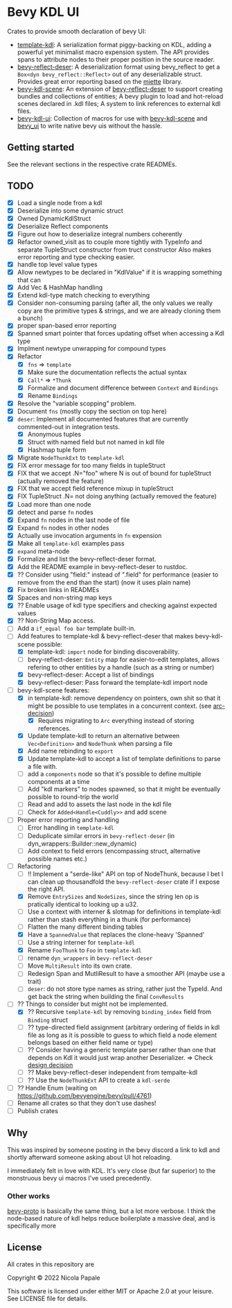 # Bevy KDL UI

Crates to provide smooth declaration of bevy UI:

* [template-kdl]: A serialization format piggy-backing on KDL, adding a
  powerful yet minimalist macro expension system. The API provides spans
  to attribute nodes to their proper position in the source reader.
* [bevy-reflect-deser]: A deserialization format using bevy_reflect to 
  get a `Box<dyn bevy_reflect::Reflect>` out of any deserializable struct.
  Provides great error reporting based on the [miette] library.
* [bevy-kdl-scene]: An extension of [bevy-reflect-deser] to support creating
  bundles and collections of entities; A bevy plugin to load and hot-reload
  scenes declared in .kdl files; A system to link references to external
  kdl files.
* [bevy-kdl-ui]: Collection of macros for use with [bevy-kdl-scene] and
  [bevy_ui] to write native bevy uis without the hassle.

## Getting started

See the relevant sections in the respective crate READMEs.

[template-kdl]: ./template-kdl
[bevy-reflect-deser]: ./bevy-reflect-deser
[bevy-kdl-scene]: ./bevy-kdl-scene
[bevy-kdl-ui]: ./bevy-kdl-ui
[bevy_ui]: https://docs.rs/bevy_ui/latest/bevy_ui/
[miette]: https://crates.io/crates/miette

## TODO

- [X] Load a single node from a kdl
- [X] Deserialize into some dynamic struct
- [X] Owned DynamicKdlStruct
- [X] Deserialize Reflect components 
- [X] Figure out how to deserialize integral numbers coherently
- [X] Refactor owned_visit as to couple more tightly with TypeInfo and
  separate TupleStruct constructor from truct constructor
  Also makes error reporting and type checking easier.
- [X] handle top level value types
- [X] Allow newtypes to be declared in "KdlValue" if it is wrapping something
      that can
- [X] Add Vec & HashMap handling
- [X] Extend kdl-type match checking to everything
- [X] Consider non-consuming parsing (after all, the only values we really copy are the
      primitive types & strings, and we are already cloning them a bunch)
- [X] proper span-based error reporting
- [X] Spanned smart pointer that forces updating offset when accessing a Kdl type
- [X] Implment newtype unwrapping for compound types
- [X] Refactor
  - [X] `fns` => `template`
  - [X] Make sure the documentation reflects the actual syntax
  - [X] `Call*` => `*Thunk`
  - [X] Formalize and document difference between `Context` and `Bindings`
  - [X] Rename `Bindings`
- [X] Resolve the "variable scopping" problem.
- [X] Document `fns` (mostly copy the section on top here)
- [X] `deser`: Implement all documented features that are currently commented-out in
      integration tests.
  - [X] Anonymous tuples
  - [X] Struct with named field but not named in kdl file
  - [X] Hashmap tuple form
- [X] Migrate `NodeThunkExt` to `template-kdl`
- [X] FIX error message for too many fields in tupleStruct
- [X] FIX that we accept .N="foo" where N is out of bound for tupleStruct
      (actually removed the feature)
- [X] FIX that we accept field reference mixup in tupleStruct
- [X] FIX TupleStruct .N= not doing anything (actually removed the feature)
- [X] Load more than one node
- [X] detect and parse `fn` nodes
- [X] Expand `fn` nodes in the last node of file
- [X] Expand `fn` nodes in other nodes
- [X] Actually use invocation arguments in `fn` expension
- [X] Make all `template-kdl` examples pass
- [X] `expand` meta-node
- [X] Formalize and list the bevy-reflect-deser format.
- [X] Add the README example in bevy-reflect-deser to rustdoc.
- [X] ?? Consider using "field:" instead of ".field" for performance (easier to remove from
      the end than the start) (now it uses plain name)
- [X] Fix broken links in READMEs
- [X] Spaces and non-string map keys
- [X] ?? Enable usage of kdl type specifiers and checking against expected values
- [X] ?? Non-String Map access.
- [ ] Add a `if_equal foo bar` template built-in.
- [ ] Add features to template-kdl & bevy-reflect-deser that makes bevy-kdl-scene possible:
  - [X] template-kdl: `import` node for binding discoverability.
  - [ ] bevy-reflect-deser: `Entity` map for easier-to-edit templates, allows
        refering to other entities by a handle (such as a string or number)
  - [X] bevy-reflect-deser: Accept a list of bindings
  - [X] bevy-reflect-deser: Pass forward the template-kdl import node
- [ ] bevy-kdl-scene features:
  - [X] in template-kdl: remove dependency on pointers, own shit so that it might be
        possible to use templates in a concurrent context. (see [arc-decision])
    - [X] Requires migrating to `Arc` everything instead of storing references. 
  - [X] Update template-kdl to return an alternative between `Vec<Definition>` and
        `NodeThunk` when parsing a file
  - [X] Add name rebinding to `export`
  - [X] Update template-kdl to accept a list of template definitions to parse a file with.
  - [ ] add a `components` node so that it's possible to define multiple
        components at a time
  - [ ] Add "kdl markers" to nodes spawned, so that it might be eventually
        possible to round-trip the world
  - [ ] Read and add to assets the last node in the kdl file
  - [ ] Check for `Added<Handle<Cuddly>>` and add scene
- [ ] Proper error reporting and handling
  - [ ] Error handling in `template-kdl`
  - [ ] Deduplicate similar errors in `bevy-reflect-deser` (in
        dyn_wrappers::Builder::new_dynamic)
  - [ ] Add context to field errors (encompassing struct, alternative possible names etc.)
- [ ] Refactoring
  - [ ] !! Implement a "serde-like" API on top of NodeThunk, because I bet I can clean up
        thousandfold the `bevy-reflect-deser` crate if I expose the right API.
  - [X] Remove `EntrySizes` and `NodeSizes`, since the string len op is pratically identical
        to looking up a u32.
  - [ ] Use a context with interner & slotmap for definitions in template-kdl rather than
        stash everything in a thunk (for performance)
  - [ ] Flatten the many different binding tables
  - [X] Have a `SpannedValue` that replaces the clone-heavy 'Spanned<KdlValue>'
  - [ ] Use a string interner for `template-kdl`
  - [X] Rename `FooThunk` to `Foo` in `template-kdl`
  - [ ] rename `dyn_wrappers` in `bevy-reflect-deser`
  - [ ] Move `MultiResult` into its own crate.
  - [ ] Redesign Span and MutliResult to have a smoother API (maybe use a trait)
  - [ ] `deser`: do not store type names as string, rather just the TypeId. And
        get back the string when building the final `ConvResults`
- [ ] ?? Things to consider but might not be implemented.
  - [X] ?? Recursive `template-kdl` by removing `binding_index` field from `Binding` struct
  - [ ] ?? type-directed field assignment (arbitrary ordering of fields in kdl file
        as long as it is possible to guess to which field a node element belongs based
        on either field name or type)
  - [ ] ?? Consider having a generic template parser rather than one that depends on Kdl
        it would just wrap another Deserializer. => Check [design decision][deser-decision]
  - [ ] ?? Make bevy-reflect-deser independent from tempalte-kdl
  - [ ] ?? Use the `NodeThunkExt` API to create a `kdl-serde`
- [ ] ?? Handle Enum (waiting on https://github.com/bevyengine/bevy/pull/4761)
- [ ] Rename all crates so that they don't use dashes!
- [ ] Publish crates

[arc-decision]: ./dev-resources/decisions#user-declared-list-of-additional-declarations
[deser-decision]: ./dev-resources/decisions#create-a-deserializer-that-encapsulates-completely-parsing

## Why

This was inspired by someone posting in the bevy discord a link to
kdl and shortly afterward someone asking about UI hot reloading.

I immediately felt in love with KDL. It's very close (but far superior)
to the monstruous bevy ui macros I've used precedently.

### Other works

[bevy-proto][bevy-proto] is basically the same thing, but a lot more
verbose. I think the node-based nature of kdl helps reduce boilerplate
a massive deal, and is specifically more 

[bevy-proto]: https://github.com/mrgvsv/bevy_proto

## License

All crates in this repository are

Copyright © 2022 Nicola Papale

This software is licensed under either MIT or Apache 2.0 at your leisure. See
LICENSE file for details.